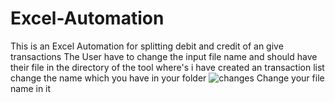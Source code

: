 # Excel-Automation
This is an Excel Automation for splitting debit and credit of an give transactions
The User have to change the input file name and should have their file in the directory of the tool where's i have created an transaction list
change the name which you have in your folder
![changes](https://user-images.githubusercontent.com/107507357/233772281-c4ab7cd7-a6cd-4ac4-89bd-74578b0625c3.PNG)
Change your file name in it
